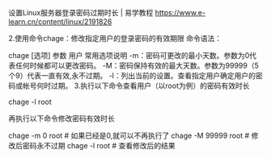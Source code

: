 设置Linux服务器登录密码过期时长 | 易学教程 https://www.e-learn.cn/content/linux/2191826

2.使用命令chage：修改指定用户的登录密码的有效期限
命令语法：

chage [选项] 参数 用户
常用选项说明
-m：密码可更改的最小天数。参数为0代表任何时候都可以更改密码。
-M：密码保持有效的最大天数。参数为99999（5个9）代表一直有效,永不过期。
-l：列出当前的设置。查看指定用户确定用户的密码或帐号何时过期。
3.执行以下命令查看用户（以root为例）的密码有效时长

chage -l root


再执行以下命令修改密码有效时长

chage -m 0 root  # 如果已经是0,就可以不再执行了
chage -M 99999 root  # 修改后密码永不过期
chage -l root  # 查看修改后的结果